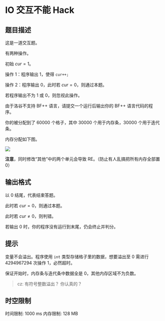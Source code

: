 # IO 交互不能 Hack

## 题目描述

这是一道交互题。

有两种操作。

初始 $cur = 1$。

操作 1：程序输出 $1$，使得 `cur++;` 

操作 2：程序输出 $0$，此时若 $cur = 0$，则通过本题。

若程序输出不为 $1$ 或 $0$，则忽视此操作。

由于洛谷不支持 BF++ 语言，请提交一个运行后输出你的 BF++ 语言代码的程序。

你的被分配到了 $60000$ 个格子，其中 $30000$ 个用于内存条，$30000$ 个用于迭代条。

内存分配如下图。

![](https://cdn.luogu.com.cn/upload/image_hosting/ps72x0vy.png)

**注意**，同时修改“其他”中的两个单元会导致 RE。（防止有人乱搞把所有内存全部置 $0$）

## 输出格式

以 $0$ 结尾，代表结束答题。

此时若 $cur = 0$，则通过本题。

此时若 $cur \neq 0$，则判错。

若输出 $0$ 时，你的程序没有运行到末尾，仍会终止并判分。

## 提示

变量不会溢出。程序使用 `int` 类型存储格子里的数据，想要溢出至 $0$ 需进行 $4294967294$ 次操作 $1$，必然超时。

保证开始时，内存条与迭代条中数据全是 $0$，其他内存区域不为负数。

>cz: 有符号整数溢出？
你认真的？

## 时空限制

时间限制: 1000 ms
内存限制: 128 MB
